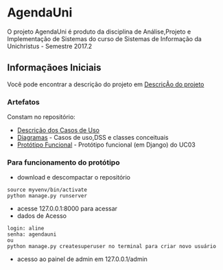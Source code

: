# AgendaUni

O projeto AgendaUni é produto da disciplina de Análise,Projeto e Implementação de Sistemas do curso de Sistemas de Informação da Unichristus - Semestre 2017.2


## Informaçãoes Iniciais

Você pode encontrar a descrição do projeto em [DescriçÃo do projeto](https://github.com/alinembl/agendauni/blob/master/Projeto%20-%20AgendaUni.pdf)

### Artefatos

Constam no repositório:

* [Descrição dos Casos de Uso](https://github.com/alinembl/agendauni/tree/master/Casos%20de%20Uso)
* [Diagramas](https://maven.apache.org/) - Casos de uso,DSS e classes conceituais
* [Protótipo Funcional](https://github.com/alinembl/agendauni-django) - Protótipo funcional (em Django) do UC03

### Para funcionamento do protótipo

* download e descompactar o repositório
```
source myvenv/bin/activate
python manage.py runserver
```
* acesse 127.0.0.1:8000 para acessar
* dados de Acesso

```
login: aline
senha: agendauni
ou
python manage.py createsuperuser no terminal para criar novo usuário
```
* acesso ao painel de admin em 127.0.0.1/admin
